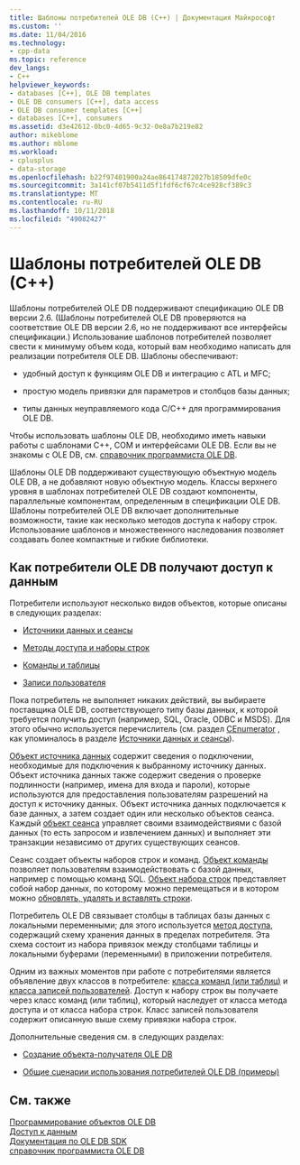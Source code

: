 ```yaml
---
title: Шаблоны потребителей OLE DB (C++) | Документация Майкрософт
ms.custom: ''
ms.date: 11/04/2016
ms.technology:
- cpp-data
ms.topic: reference
dev_langs:
- C++
helpviewer_keywords:
- databases [C++], OLE DB templates
- OLE DB consumers [C++], data access
- OLE DB consumer templates [C++]
- databases [C++], consumers
ms.assetid: d3e42612-0bc0-4d65-9c32-0e8a7b219e82
author: mikeblome
ms.author: mblome
ms.workload:
- cplusplus
- data-storage
ms.openlocfilehash: b22f97401900a24ae864174872027b18509dfe0c
ms.sourcegitcommit: 3a141cf07b5411d5f1fdf6cf67c4ce928cf389c3
ms.translationtype: MT
ms.contentlocale: ru-RU
ms.lasthandoff: 10/11/2018
ms.locfileid: "49082427"
---
```

# <a name="ole-db-consumer-templates-c"></a>Шаблоны потребителей OLE DB (C++)

Шаблоны потребителей OLE DB поддерживают спецификацию OLE DB версии 2.6. (Шаблоны потребителей OLE DB проверяются на соответствие OLE DB версии 2.6, но не поддерживают все интерфейсы спецификации.) Использование шаблонов потребителей позволяет свести к минимуму объем кода, который вам необходимо написать для реализации потребителя OLE DB. Шаблоны обеспечивают:  
  
- удобный доступ к функциям OLE DB и интеграцию с ATL и MFC;  
  
- простую модель привязки для параметров и столбцов базы данных;  
  
- типы данных неуправляемого кода C/C++ для программирования OLE DB.  
  
Чтобы использовать шаблоны OLE DB, необходимо иметь навыки работы с шаблонами C++, COM и интерфейсами OLE DB. Если вы не знакомы с OLE DB, см. [справочник программиста OLE DB](/previous-versions/windows/desktop/ms718124).  
  
Шаблоны OLE DB поддерживают существующую объектную модель OLE DB, а не добавляют новую объектную модель. Классы верхнего уровня в шаблонах потребителей OLE DB создают компоненты, параллельные компонентам, определенным в спецификации OLE DB. Шаблоны потребителей OLE DB включает дополнительные возможности, такие как несколько методов доступа к набору строк. Использование шаблонов и множественного наследования позволяет создавать более компактные и гибкие библиотеки.  
  
## <a name="how-ole-db-consumers-access-data"></a>Как потребители OLE DB получают доступ к данным  

Потребители используют несколько видов объектов, которые описаны в следующих разделах:  
  
- [Источники данных и сеансы](../../data/oledb/data-sources-and-sessions.md)  
  
- [Методы доступа и наборы строк](../../data/oledb/accessors-and-rowsets.md)  
  
- [Команды и таблицы](../../data/oledb/commands-and-tables.md)  
  
- [Записи пользователя](../../data/oledb/user-records.md)  
  
Пока потребитель не выполняет никаких действий, вы выбираете поставщика OLE DB, соответствующего типу базы данных, к которой требуется получить доступ (например, SQL, Oracle, ODBC и MSDS). Для этого обычно используется перечислитель (см. раздел [CEnumerator](../../data/oledb/cenumerator-class.md) , как упоминалось в разделе [Источники данных и сеансы](../../data/oledb/data-sources-and-sessions.md)).  
  
[Объект источника данных](../../data/oledb/data-sources-and-sessions.md) содержит сведения о подключении, необходимые для подключения к выбранному источнику данных. Объект источника данных также содержит сведения о проверке подлинности (например, имена для входа и пароли), которые используются для предоставления пользователям разрешений на доступ к источнику данных. Объект источника данных подключается к базе данных, а затем создает один или несколько объектов сеанса. Каждый [объект сеанса](../../data/oledb/data-sources-and-sessions.md) управляет своими взаимодействиями с базой данных (то есть запросом и извлечением данных) и выполняет эти транзакции независимо от других существующих сеансов.  
  
Сеанс создает объекты наборов строк и команд. [Объект команды](../../data/oledb/commands-and-tables.md) позволяет пользователям взаимодействовать с базой данных, например с помощью команд SQL. [Объект набора строк](../../data/oledb/accessors-and-rowsets.md) представляет собой набор данных, по которому можно перемещаться и в котором можно [обновлять, удалять и вставлять строки](../../data/oledb/updating-rowsets.md).  
  
Потребитель OLE DB связывает столбцы в таблицах базы данных с локальными переменными; для этого используется [метод доступа](../../data/oledb/accessors-and-rowsets.md), содержащий схему хранения данных в пределах потребителя. Эта схема состоит из набора привязок между столбцами таблицы и локальными буферами (переменными) в приложении потребителя.  
  
Одним из важных моментов при работе с потребителями является объявление двух классов в потребителе: [класса команд (или таблиц)](../../data/oledb/commands-and-tables.md) и [класса записей пользователей](../../data/oledb/user-records.md). Доступ к набору строк вы получаете через класс команд (или таблиц), который наследует от класса метода доступа и от класса набора строк. Класс записей пользователя содержит описанную выше схему привязки набора строк.  
  
Дополнительные сведения см. в следующих разделах:  
  
- [Создание объекта-получателя OLE DB](../../data/oledb/creating-an-ole-db-consumer.md)  
  
- [Общие сценарии использования потребителей OLE DB (примеры)](../../data/oledb/working-with-ole-db-consumer-templates.md)  
  
## <a name="see-also"></a>См. также  

[Программирование объектов OLE DB](../../data/oledb/ole-db-programming.md)<br/>
[Доступ к данным](../data-access-in-cpp.md)<br/>
[Документация по OLE DB SDK](/previous-versions/windows/desktop/ms722784)   
[справочник программиста OLE DB](/previous-versions/windows/desktop/ms713643)